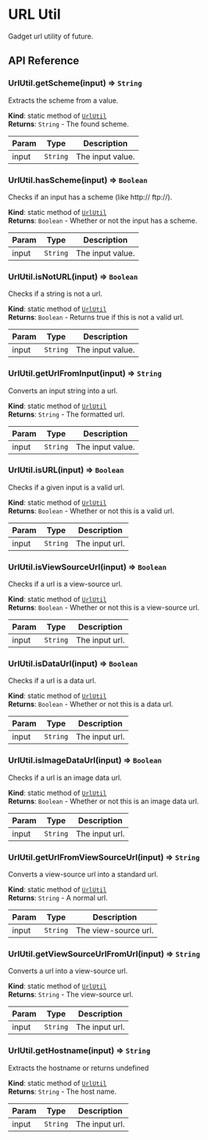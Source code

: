 # URL Util

Gadget url utility of future.

## API Reference

<a name="module_UrlUtil.getScheme"></a>
### UrlUtil.getScheme(input) ⇒ <code>String</code>
Extracts the scheme from a value.

**Kind**: static method of <code>[UrlUtil](#module_UrlUtil)</code>  
**Returns**: <code>String</code> - The found scheme.  

| Param | Type | Description |
| --- | --- | --- |
| input | <code>String</code> | The input value. |

<a name="module_UrlUtil.hasScheme"></a>
### UrlUtil.hasScheme(input) ⇒ <code>Boolean</code>
Checks if an input has a scheme (like http:// ftp://).

**Kind**: static method of <code>[UrlUtil](#module_UrlUtil)</code>  
**Returns**: <code>Boolean</code> - Whether or not the input has a scheme.  

| Param | Type | Description |
| --- | --- | --- |
| input | <code>String</code> | The input value. |

<a name="module_UrlUtil.isNotURL"></a>
### UrlUtil.isNotURL(input) ⇒ <code>Boolean</code>
Checks if a string is not a url.

**Kind**: static method of <code>[UrlUtil](#module_UrlUtil)</code>  
**Returns**: <code>Boolean</code> - Returns true if this is not a valid url.  

| Param | Type | Description |
| --- | --- | --- |
| input | <code>String</code> | The input value. |

<a name="module_UrlUtil.getUrlFromInput"></a>
### UrlUtil.getUrlFromInput(input) ⇒ <code>String</code>
Converts an input string into a url.

**Kind**: static method of <code>[UrlUtil](#module_UrlUtil)</code>  
**Returns**: <code>String</code> - The formatted url.  

| Param | Type | Description |
| --- | --- | --- |
| input | <code>String</code> | The input value. |

<a name="module_UrlUtil.isURL"></a>
### UrlUtil.isURL(input) ⇒ <code>Boolean</code>
Checks if a given input is a valid url.

**Kind**: static method of <code>[UrlUtil](#module_UrlUtil)</code>  
**Returns**: <code>Boolean</code> - Whether or not this is a valid url.  

| Param | Type | Description |
| --- | --- | --- |
| input | <code>String</code> | The input url. |

<a name="module_UrlUtil.isViewSourceUrl"></a>
### UrlUtil.isViewSourceUrl(input) ⇒ <code>Boolean</code>
Checks if a url is a view-source url.

**Kind**: static method of <code>[UrlUtil](#module_UrlUtil)</code>  
**Returns**: <code>Boolean</code> - Whether or not this is a view-source url.  

| Param | Type | Description |
| --- | --- | --- |
| input | <code>String</code> | The input url. |

<a name="module_UrlUtil.isDataUrl"></a>
### UrlUtil.isDataUrl(input) ⇒ <code>Boolean</code>
Checks if a url is a data url.

**Kind**: static method of <code>[UrlUtil](#module_UrlUtil)</code>  
**Returns**: <code>Boolean</code> - Whether or not this is a data url.  

| Param | Type | Description |
| --- | --- | --- |
| input | <code>String</code> | The input url. |

<a name="module_UrlUtil.isImageDataUrl"></a>
### UrlUtil.isImageDataUrl(input) ⇒ <code>Boolean</code>
Checks if a url is an image data url.

**Kind**: static method of <code>[UrlUtil](#module_UrlUtil)</code>  
**Returns**: <code>Boolean</code> - Whether or not this is an image data url.  

| Param | Type | Description |
| --- | --- | --- |
| input | <code>String</code> | The input url. |

<a name="module_UrlUtil.getUrlFromViewSourceUrl"></a>
### UrlUtil.getUrlFromViewSourceUrl(input) ⇒ <code>String</code>
Converts a view-source url into a standard url.

**Kind**: static method of <code>[UrlUtil](#module_UrlUtil)</code>  
**Returns**: <code>String</code> - A normal url.  

| Param | Type | Description |
| --- | --- | --- |
| input | <code>String</code> | The view-source url. |

<a name="module_UrlUtil.getViewSourceUrlFromUrl"></a>
### UrlUtil.getViewSourceUrlFromUrl(input) ⇒ <code>String</code>
Converts a url into a view-source url.

**Kind**: static method of <code>[UrlUtil](#module_UrlUtil)</code>  
**Returns**: <code>String</code> - The view-source url.  

| Param | Type | Description |
| --- | --- | --- |
| input | <code>String</code> | The input url. |

<a name="module_UrlUtil.getHostname"></a>
### UrlUtil.getHostname(input) ⇒ <code>String</code>
Extracts the hostname or returns undefined

**Kind**: static method of <code>[UrlUtil](#module_UrlUtil)</code>  
**Returns**: <code>String</code> - The host name.  

| Param | Type | Description |
| --- | --- | --- |
| input | <code>String</code> | The input url. |

